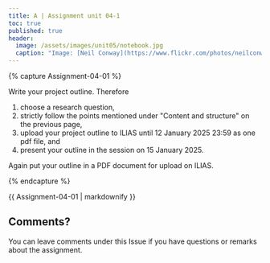 ```yaml
---
title: A | Assignment unit 04-1
toc: true
published: true
header:
  image: /assets/images/unit05/notebook.jpg
  caption: "Image: [Neil Conway](https://www.flickr.com/photos/neilconway/) [(Public Domain Mark 1.0)](https://creativecommons.org/publicdomain/mark/1.0/deed.en) via [flickr.com](https://www.flickr.com/photos/neilconway/5625707813/in/photostream/)"
---
```

   
   
   
   
{% capture Assignment-04-01 %}

Write your project outline. Therefore
<!--1. find your group members and get to know each other, -->
1. choose a research question,
1. strictly follow the points mentioned under "Content and structure" on the previous page,
1. upload your project outline to ILIAS until 12 January 2025 23:59 as one pdf file, and 
1. present your outline in the session on 15 January 2025.

Again put your outline in a PDF document for upload on ILIAS.

{% endcapture %}
<div class="notice--success">
  {{ Assignment-04-01 | markdownify }}
</div>   


   
   
   
   
   
   
   
   
## Comments?
You can leave comments under this Issue if you have questions or remarks about the assignment. 



<script src="https://utteranc.es/client.js"
        repo="GeoMOER/geoAI"
        issue-term="GeoAI_2022_unit_05_assignment_5_1"
        theme="github-light"
        crossorigin="anonymous"
        async>
</script>

